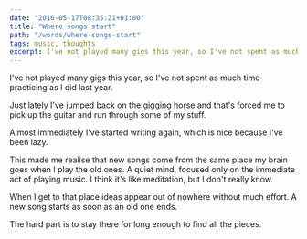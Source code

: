 ```yaml
---
date: "2016-05-17T08:35:21+01:00"
title: "Where songs start"
path: "/words/where-songs-start"
tags: music, thoughts
excerpt: I've not played many gigs this year, so I've not spent as much time practicing as I did last year.
---
```


I've not played many gigs this year, so I've not spent as much time practicing as I did last year.

Just lately I've jumped back on the gigging horse and that's forced me to pick up the guitar and run through some of my stuff.

Almost immediately I've started writing again, which is nice because I've been lazy.

This made me realise that new songs come from the same place my brain goes when I play the old ones. A quiet mind, focused only on the immediate act of playing music. I think it's like meditation, but I don't really know.

When I get to that place ideas appear out of nowhere without much effort. A new song starts as soon as an old one ends.

The hard part is to stay there for long enough to find all the pieces.
